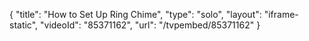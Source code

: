 {
    "title": "How to Set Up Ring Chime",
    "type": "solo",
    "layout": "iframe-static",
    "videoId": "85371162",
    "url": "\/tvpembed\/85371162"
}